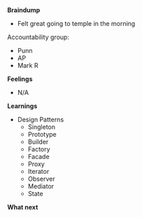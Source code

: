 **Braindump**
* Felt great going to temple in the morning

Accountability group:
- Punn
- AP
- Mark R


**Feelings**
- N/A

**Learnings**
- Design Patterns
	- Singleton 
	- Prototype 
	- Builder 
	- Factory 
	- Facade
	- Proxy
	- Iterator
	- Observer
	- Mediator
	- State

**What next**
